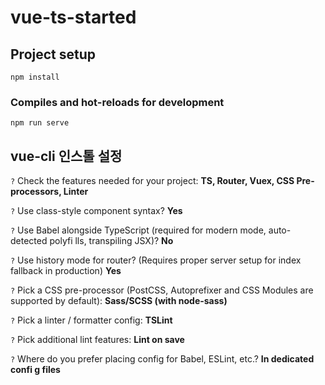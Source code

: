 # vue-ts-started

## Project setup
```
npm install
```

### Compiles and hot-reloads for development
```
npm run serve
```

## vue-cli 인스톨 설정

`?` Check the features needed for your project: 
**TS, Router, Vuex, CSS Pre-processors, Linter**

`?` Use class-style component syntax?
**Yes**

`?` Use Babel alongside TypeScript (required for modern mode, auto-detected polyfi
lls, transpiling JSX)?
**No**

`?` Use history mode for router? (Requires proper server setup for index fallback 
in production)
**Yes**

`?` Pick a CSS pre-processor (PostCSS, Autoprefixer and CSS Modules are supported 
by default): 
**Sass/SCSS (with node-sass)**

`?` Pick a linter / formatter config: 
**TSLint**

`?` Pick additional lint features: 
**Lint on save**

`?` Where do you prefer placing config for Babel, ESLint, etc.? 
**In dedicated confi
g files**
